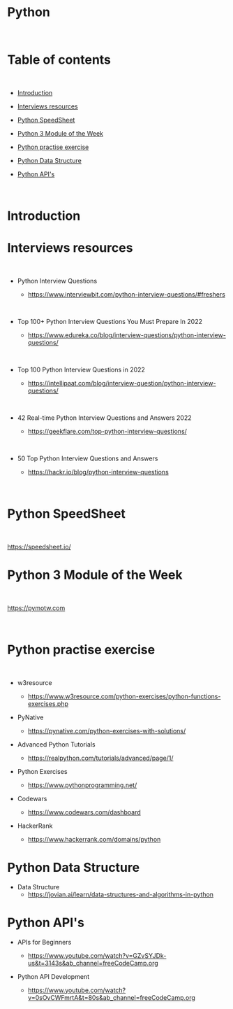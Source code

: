 
# Python

<p>&nbsp;</p>

# Table of contents

<p>&nbsp;</p>

- [Introduction](#Introduction)

- [Interviews resources](#Interviews-resources)

- [Python SpeedSheet](#Python-SpeedSheet)

- [Python 3 Module of the Week](#python-3-module-of-the-week)

- [Python practise exercise](#python-practise-exercise)

- [Python Data Structure](#python-data-structure)

- [Python API's](#python-apis)


<p>&nbsp;</p>


# Introduction


# Interviews resources

<p>&nbsp;</p>

- Python Interview Questions

    - https://www.interviewbit.com/python-interview-questions/#freshers

<p>&nbsp;</p>

- Top 100+ Python Interview Questions You Must Prepare In 2022

    - https://www.edureka.co/blog/interview-questions/python-interview-questions/

<p>&nbsp;</p>

- Top 100 Python Interview Questions in 2022

    - https://intellipaat.com/blog/interview-question/python-interview-questions/

<p>&nbsp;</p>

- 42 Real-time Python Interview Questions and Answers 2022

    - https://geekflare.com/top-python-interview-questions/

<p>&nbsp;</p>

- 50 Top Python Interview Questions and Answers

    - https://hackr.io/blog/python-interview-questions


<p>&nbsp;</p>

# Python SpeedSheet

<p>&nbsp;</p>

https://speedsheet.io/

# Python 3 Module of the Week

<p>&nbsp;</p>

https://pymotw.com

<p>&nbsp;</p>

# Python practise exercise

<p>&nbsp;</p>

- w3resource
    - https://www.w3resource.com/python-exercises/python-functions-exercises.php

- PyNative
    - https://pynative.com/python-exercises-with-solutions/

- Advanced Python Tutorials
    - https://realpython.com/tutorials/advanced/page/1/

- Python Exercises
    - https://www.pythonprogramming.net/

- Codewars
    - https://www.codewars.com/dashboard

- HackerRank
    - https://www.hackerrank.com/domains/python
# Python Data Structure

- Data Structure
    - https://jovian.ai/learn/data-structures-and-algorithms-in-python

# Python API's

- APIs for Beginners
    - https://www.youtube.com/watch?v=GZvSYJDk-us&t=3143s&ab_channel=freeCodeCamp.org

- Python API Development
    - https://www.youtube.com/watch?v=0sOvCWFmrtA&t=80s&ab_channel=freeCodeCamp.org